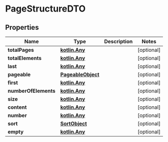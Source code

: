 # PageStructureDTO

## Properties
Name | Type | Description | Notes
------------ | ------------- | ------------- | -------------
**totalPages** | [**kotlin.Any**](.md) |  |  [optional]
**totalElements** | [**kotlin.Any**](.md) |  |  [optional]
**last** | [**kotlin.Any**](.md) |  |  [optional]
**pageable** | [**PageableObject**](PageableObject.md) |  |  [optional]
**first** | [**kotlin.Any**](.md) |  |  [optional]
**numberOfElements** | [**kotlin.Any**](.md) |  |  [optional]
**size** | [**kotlin.Any**](.md) |  |  [optional]
**content** | [**kotlin.Any**](.md) |  |  [optional]
**number** | [**kotlin.Any**](.md) |  |  [optional]
**sort** | [**SortObject**](SortObject.md) |  |  [optional]
**empty** | [**kotlin.Any**](.md) |  |  [optional]
